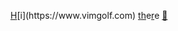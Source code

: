 [H](https://www.hackerrank.com")[i](https://www.vimgolf.com) [t](https://www.code.golf)[h](https://www.geeksforgeeks.org/fundamentals-of-algorithms)e[r](https://www.root-me.org)e [👋](https://symfony.com)

<!--
**cylmat/cylmat** is a ✨ _special_ ✨ repository because its `README.md` (this file) appears on your GitHub profile.

Here are some ideas to get you started:

- 🔭 I’m currently working on ...
- 🌱 I’m currently learning ...
- 👯 I’m looking to collaborate on ...
- 🤔 I’m looking for help with ...
- 💬 Ask me about ...
- 📫 How to reach me: ...
- 😄 Pronouns: ...
- ⚡ Fun fact: ...
-->
